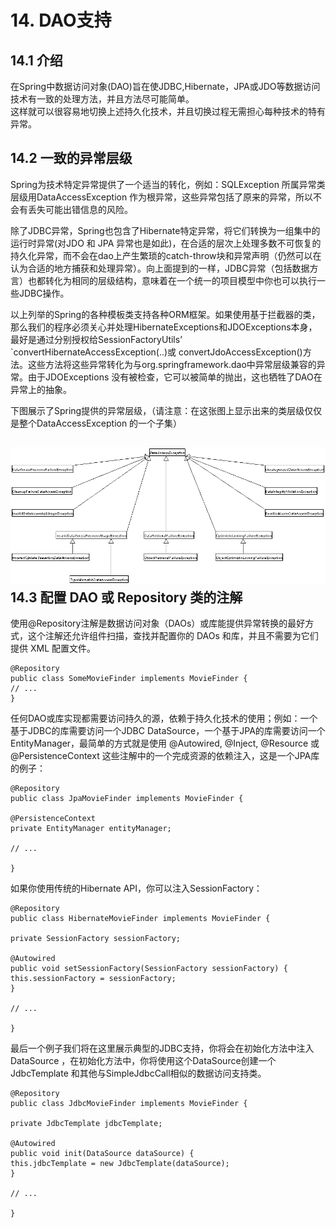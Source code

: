 # **14. DAO支持**

## **14.1 介绍**

在Spring中数据访问对象\(DAO\)旨在使JDBC,Hibernate，JPA或JDO等数据访问技术有一致的处理方法，并且方法尽可能简单。  
这样就可以很容易地切换上述持久化技术，并且切换过程无需担心每种技术的特有异常。

## **14.2 一致的异常层级**

Spring为技术特定异常提供了一个适当的转化，例如：SQLException 所属异常类层级用DataAccessException 作为根异常，这些异常包括了原来的异常，所以不会有丢失可能出错信息的风险。

除了JDBC异常，Spring也包含了Hibernate特定异常，将它们转换为一组集中的运行时异常\(对JDO 和 JPA 异常也是如此\)，在合适的层次上处理多数不可恢复的持久化异常，而不会在dao上产生繁琐的catch-throw块和异常声明（仍然可以在认为合适的地方捕获和处理异常）。向上面提到的一样，JDBC异常（包括数据方言）也都转化为相同的层级结构，意味着在一个统一的项目模型中你也可以执行一些JDBC操作。

以上列举的Spring的各种模板类支持各种ORM框架。如果使用基于拦截器的类，那么我们的程序必须关心并处理HibernateExceptions和JDOExceptions本身，最好是通过分别授权给SessionFactoryUtils’ \`convertHibernateAccessException\(..\)或 convertJdoAccessException\(\)方法。这些方法将这些异常转化为与org.springframework.dao中异常层级兼容的异常。由于JDOExceptions 没有被检查，它可以被简单的抛出，这也牺牲了DAO在异常上的抽象。

下图展示了Spring提供的异常层级，（请注意：在这张图上显示出来的类层级仅仅是整个DataAccessException 的一个子集）

## ![](/assets/DataAccessException.gif)**14.3 配置 DAO 或 Repository 类的注解**

使用@Repository注解是数据访问对象（DAOs）或库能提供异常转换的最好方式，这个注解还允许组件扫描，查找并配置你的 DAOs 和库，并且不需要为它们提供 XML 配置文件。

```
@Repository
public class SomeMovieFinder implements MovieFinder {
// ...
}
```

任何DAO或库实现都需要访问持久的源，依赖于持久化技术的使用；例如：一个基于JDBC的库需要访问一个JDBC DataSource，一个基于JPA的库需要访问一个 EntityManager，最简单的方式就是使用 @Autowired, @Inject, @Resource 或@PersistenceContext 这些注解中的一个完成资源的依赖注入，这是一个JPA库的例子：

```
@Repository
public class JpaMovieFinder implements MovieFinder {

@PersistenceContext
private EntityManager entityManager;

// ...

}
```

如果你使用传统的Hibernate API，你可以注入SessionFactory：

```
@Repository
public class HibernateMovieFinder implements MovieFinder {

private SessionFactory sessionFactory;

@Autowired
public void setSessionFactory(SessionFactory sessionFactory) {
this.sessionFactory = sessionFactory;
}

// ...

}
```

最后一个例子我们将在这里展示典型的JDBC支持，你将会在初始化方法中注入 DataSource ，在初始化方法中，你将使用这个DataSource创建一个JdbcTemplate 和其他与SimpleJdbcCall相似的数据访问支持类。

```
@Repository
public class JdbcMovieFinder implements MovieFinder {

private JdbcTemplate jdbcTemplate;

@Autowired
public void init(DataSource dataSource) {
this.jdbcTemplate = new JdbcTemplate(dataSource);
}

// ...

}
```



